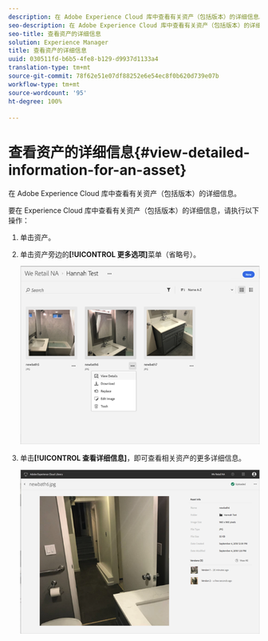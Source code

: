 ```yaml
---
description: 在 Adobe Experience Cloud 库中查看有关资产（包括版本）的详细信息。
seo-description: 在 Adobe Experience Cloud 库中查看有关资产（包括版本）的详细信息。
seo-title: 查看资产的详细信息
solution: Experience Manager
title: 查看资产的详细信息
uuid: 030511fd-b6b5-4fe8-b129-d9937d1133a4
translation-type: tm+mt
source-git-commit: 78f62e51e07df88252e6e54ec8f0b620d739e07b
workflow-type: tm+mt
source-wordcount: '95'
ht-degree: 100%

---
```



# 查看资产的详细信息{#view-detailed-information-for-an-asset}

在 Adobe Experience Cloud 库中查看有关资产（包括版本）的详细信息。

要在 Experience Cloud 库中查看有关资产（包括版本）的详细信息，请执行以下操作：

1. 单击资产。
1. 单击资产旁边的&#x200B;**[!UICONTROL 更多选项]**&#x200B;菜单（省略号）。

   ![](assets/library_asset_options.png)

1. 单击&#x200B;**[!UICONTROL 查看详细信息]**，即可查看相关资产的更多详细信息。

   ![](assets/library_details_versions.png)

